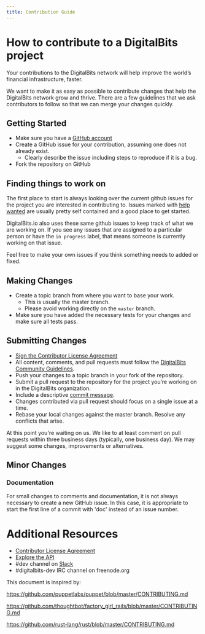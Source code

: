 ```yaml
---
title: Contribution Guide
---
```


# How to contribute to a DigitalBits project

Your contributions to the DigitalBits network will help improve the world’s financial
infrastructure, faster.

We want to make it as easy as possible to contribute changes that
help the DigitalBits network grow and thrive. There are a few guidelines that we
ask contributors to follow so that we can merge your changes quickly.

## Getting Started

* Make sure you have a [GitHub account](https://github.com/join)
* Create a GitHub issue for your contribution, assuming one does not already exist.
  * Clearly describe the issue including steps to reproduce if it is a bug.
* Fork the repository on GitHub

## Finding things to work on

The first place to start is always looking over the current github issues for the project you are interested in contributing to. Issues marked with [help wanted](https://github.com/issues?q=is%3Aopen+is%3Aissue+user%3Adigitalbitsorg+label%3A%22help+wanted%22) are usually pretty self contained and a good place to get started.

DigitalBits.io also uses these same github issues to keep track of what we are working on. If you see any issues that are assigned to a particular person or have the `in progress` label, that means someone is currently working on that issue. 

Feel free to make your own issues if you think something needs to added or fixed.

## Making Changes

* Create a topic branch from where you want to base your work.
  * This is usually the master branch.
  * Please avoid working directly on the `master` branch.
* Make sure you have added the necessary tests for your changes and make sure all tests pass.

## Submitting Changes

* [Sign the Contributor License Agreement](https://docs.google.com/forms/d/1g7EF6PERciwn7zfmfke5Sir2n10yddGGSXyZsq98tVY/viewform?usp=send_form)
* All content, comments, and pull requests must follow the [DigitalBits Community Guidelines](https://www.digitalbits.io/community-guidelines/). 
* Push your changes to a topic branch in your fork of the repository.
* Submit a pull request to the repository for the project you’re working on in the DigitalBits organization.
 * Include a descriptive [commit message](https://github.com/erlang/otp/wiki/Writing-good-commit-messages).
 * Changes contributed via pull request should focus on a single issue at a time.
 * Rebase your local changes against the master branch. Resolve any conflicts that arise.

At this point you're waiting on us. We like to at least comment on pull requests within three
business days (typically, one business day). We may suggest some changes, improvements or alternatives.

## Minor Changes

### Documentation
For small changes to comments and documentation, it is not
always necessary to create a new GitHub issue. In this case, it is
appropriate to start the first line of a commit with 'doc' instead of
an issue number.

# Additional Resources
* [Contributor License Agreement](https://docs.google.com/forms/d/1g7EF6PERciwn7zfmfke5Sir2n10yddGGSXyZsq98tVY/viewform?usp=send_form)
* [Explore the API](https://developer.digitalbits.io/reference/)
* #dev channel on [Slack](http://slack.digitalbits.io)
* #digitalbits-dev IRC channel on freenode.org


This document is inspired by:

https://github.com/puppetlabs/puppet/blob/master/CONTRIBUTING.md

https://github.com/thoughtbot/factory_girl_rails/blob/master/CONTRIBUTING.md

https://github.com/rust-lang/rust/blob/master/CONTRIBUTING.md
